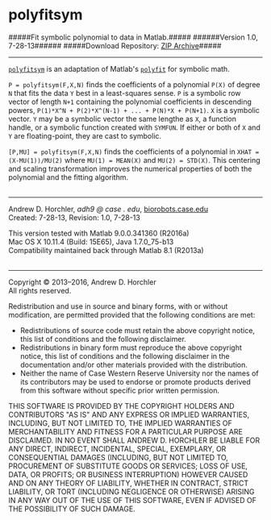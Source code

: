 polyfitsym
========
#####Fit symbolic polynomial to data in Matlab.#####
######Version 1.0, 7-28-13######
#####Download Repository: [ZIP Archive](https://github.com/horchler/polyfitsym/archive/master.zip)#####

--------

[```polyfitsym```](https://github.com/horchler/polyfitsym/blob/master/polyfitsym.m) is an adaptation of Matlab's [```polyfit```](http://www.mathworks.com/help/matlab/ref/polyfit.html) for symbolic math.  
  
```P = polyfitsym(F,X,N)``` finds the coefficients of a polynomial ```P(X)``` of degree ```N``` that fits the data ```Y``` best in a least-squares sense. ```P``` is a symbolic row vector of length ```N+1``` containing the polynomial coefficients in descending powers, ```P(1)*X^N + P(2)*X^(N-1) + ... + P(N)*X + P(N+1)```. ```X``` is a symbolic vector. ```Y``` may be a symbolic vector the same lengthe as ```X```, a function handle, or a symbolic function created with ```SYMFUN```. If either or both of ```X``` and ```Y``` are floating-point, they are cast to symbolic.  
  
```[P,MU] = polyfitsym(F,X,N)``` finds the coefficients of a polynomial in ```XHAT = (X-MU(1))/MU(2)``` where ```MU(1) = MEAN(X)``` and ```MU(2) = STD(X)```. This centering and scaling transformation improves the numerical properties of both the polynomial and the fitting algorithm.  
&nbsp;  

--------

Andrew D. Horchler, *adh9 @ case . edu*, [biorobots.case.edu](http://biorobots.case.edu/)  
Created: 7-28-13, Revision: 1.0, 7-28-13  

This version tested with Matlab 9.0.0.341360 (R2016a)  
Mac OS X 10.11.4 (Build: 15E65), Java 1.7.0_75-b13  
Compatibility maintained back through Matlab 8.1 (R2013a)  
&nbsp;  

--------

Copyright &copy; 2013&ndash;2016, Andrew D. Horchler  
All rights reserved.  

Redistribution and use in source and binary forms, with or without modification, are permitted provided that the following conditions are met:
 * Redistributions of source code must retain the above copyright notice, this list of conditions and the following disclaimer.
 * Redistributions in binary form must reproduce the above copyright notice, this list of conditions and the following disclaimer in the documentation and/or other materials provided with the distribution.
 * Neither the name of Case Western Reserve University nor the names of its contributors may be used to endorse or promote products derived from this software without specific prior written permission.

THIS SOFTWARE IS PROVIDED BY THE COPYRIGHT HOLDERS AND CONTRIBUTORS "AS IS" AND ANY EXPRESS OR IMPLIED WARRANTIES, INCLUDING, BUT NOT LIMITED TO, THE IMPLIED WARRANTIES OF MERCHANTABILITY AND FITNESS FOR A PARTICULAR PURPOSE ARE DISCLAIMED. IN NO EVENT SHALL ANDREW D. HORCHLER BE LIABLE FOR ANY DIRECT, INDIRECT, INCIDENTAL, SPECIAL, EXEMPLARY, OR CONSEQUENTIAL DAMAGES (INCLUDING, BUT NOT LIMITED TO, PROCUREMENT OF SUBSTITUTE GOODS OR SERVICES; LOSS OF USE, DATA, OR PROFITS; OR BUSINESS INTERRUPTION) HOWEVER CAUSED AND ON ANY THEORY OF LIABILITY, WHETHER IN CONTRACT, STRICT LIABILITY, OR TORT (INCLUDING NEGLIGENCE OR OTHERWISE) ARISING IN ANY WAY OUT OF THE USE OF THIS SOFTWARE, EVEN IF ADVISED OF THE POSSIBILITY OF SUCH DAMAGE.